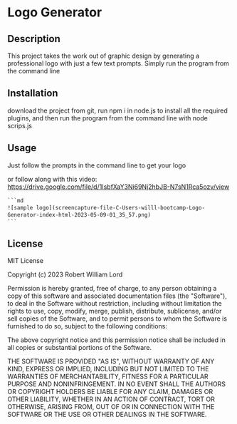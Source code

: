 # Logo Generator

## Description

 This project takes the work out of graphic design by generating a professional logo with just a few text prompts. Simply run the program from the command line

## Installation

download the project from git, run npm i in node.js to install all the required plugins, and then run the program from the command line with node scrips.js

## Usage

Just follow the prompts in the command line to get your logo

or follow along with this video: https://drive.google.com/file/d/1IsbfXaY3Ni69Nj2hbJB-N7sN1Rca5ozv/view

    ```md
    ![sample logo](screencapture-file-C-Users-willl-bootcamp-Logo-Generator-index-html-2023-05-09-01_35_57.png)
    ```

## License

MIT License

Copyright (c) 2023 Robert William Lord

Permission is hereby granted, free of charge, to any person obtaining a copy
of this software and associated documentation files (the "Software"), to deal
in the Software without restriction, including without limitation the rights
to use, copy, modify, merge, publish, distribute, sublicense, and/or sell
copies of the Software, and to permit persons to whom the Software is
furnished to do so, subject to the following conditions:

The above copyright notice and this permission notice shall be included in all
copies or substantial portions of the Software.

THE SOFTWARE IS PROVIDED "AS IS", WITHOUT WARRANTY OF ANY KIND, EXPRESS OR
IMPLIED, INCLUDING BUT NOT LIMITED TO THE WARRANTIES OF MERCHANTABILITY,
FITNESS FOR A PARTICULAR PURPOSE AND NONINFRINGEMENT. IN NO EVENT SHALL THE
AUTHORS OR COPYRIGHT HOLDERS BE LIABLE FOR ANY CLAIM, DAMAGES OR OTHER
LIABILITY, WHETHER IN AN ACTION OF CONTRACT, TORT OR OTHERWISE, ARISING FROM,
OUT OF OR IN CONNECTION WITH THE SOFTWARE OR THE USE OR OTHER DEALINGS IN THE
SOFTWARE.

